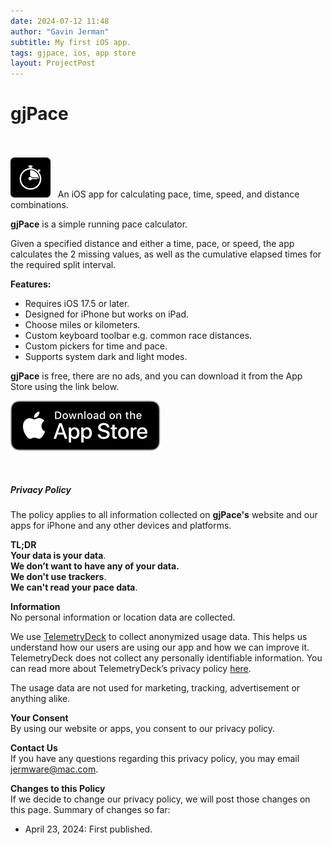 ```yaml
---
date: 2024-07-12 11:48
author: "Gavin Jerman"
subtitle: My first iOS app.
tags: gjpace, ios, app store
layout: ProjectPost
---
```


# gjPace

<br><br>
<img width="64" height="64" src="/images/gjPace/gjPace-icon.png">
&nbsp;&nbsp;An iOS app for calculating pace, time, speed, and distance combinations.

**gjPace** is a simple running pace calculator.

Given a specified distance and either a time, pace, or speed, the app calculates the 2 missing values, as well as the cumulative elapsed times for the required split interval.

**Features:**
- Requires iOS 17.5 or later.
- Designed for iPhone but works on iPad.
- Choose miles or kilometers.
- Custom keyboard toolbar e.g. common race distances.
- Custom pickers for time and pace.
- Supports system dark and light modes.

**gjPace** is free, there are no ads, and you can download it from the App Store using the link below.

[![download](/images/Download_on_the_App_Store_Badge_US-UK_RGB_blk_092917.svg)](https://apps.apple.com/app/gjpace/id1532589479?platform=iphone)

<br><h5 id="privacy">Privacy Policy</h5>

The policy applies to all information collected on **gjPace's** website and our apps for iPhone and any other devices and platforms.

**TL;DR**  
**Your data is your data**.  
**We don’t want to have any of your data.**  
**We don't use trackers**.  
**We can't read your pace data**.

**Information**  
No personal information or location data are collected.

We use [TelemetryDeck](https://telemetrydeck.com) to collect anonymized usage data. This helps us understand how our users are using our app and how we can improve it. TelemetryDeck does not collect any personally identifiable information. You can read more about TelemetryDeck’s privacy policy [here](https://telemetrydeck.com/privacy).

The usage data are not used for marketing, tracking, advertisement or anything alike.

**Your Consent**  
By using our website or apps, you consent to our privacy policy.

**Contact Us**  
If you have any questions regarding this privacy policy, you may email [jermware@mac.com](mailto:jermware@mac.com).

**Changes to this Policy**  
If we decide to change our privacy policy, we will post those changes on this page. Summary of changes so far:

- April 23, 2024: First published.
